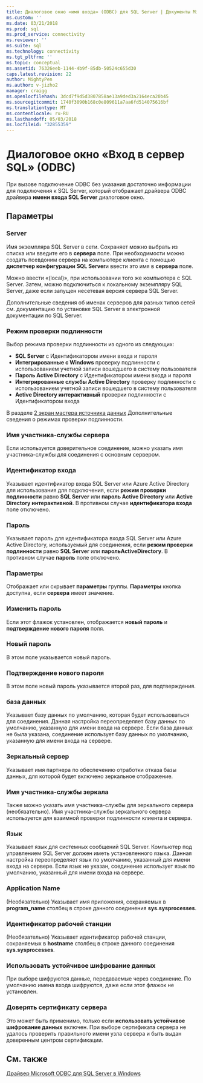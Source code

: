 ```yaml
---
title: Диалоговое окно «имя входа» (ODBC) для SQL Server | Документы Microsoft
ms.custom: ''
ms.date: 03/21/2018
ms.prod: sql
ms.prod_service: connectivity
ms.reviewer: ''
ms.suite: sql
ms.technology: connectivity
ms.tgt_pltfrm: ''
ms.topic: conceptual
ms.assetid: 76326eeb-1144-4b9f-85db-50524c655d30
caps.latest.revision: 22
author: MightyPen
ms.author: v-jizho2
manager: craigg
ms.openlocfilehash: 3dcd7f9d5d3807858ae13a9ded3a2164eca20b45
ms.sourcegitcommit: 1740f3090b168c0e809611a7aa6fd514075616bf
ms.translationtype: MT
ms.contentlocale: ru-RU
ms.lasthandoff: 05/03/2018
ms.locfileid: "32855359"
---
```

# <a name="sql-server-login-dialog-box-odbc"></a>Диалоговое окно «Вход в сервер SQL» (ODBC)

При вызове подключение ODBC без указания достаточно информации для подключения к SQL Server, который отображает драйвера ODBC драйвера **имени входа SQL Server** диалоговое окно.

## <a name="options"></a>Параметры

### <a name="server"></a>Server

Имя экземпляра SQL Server в сети. Сохраняет можно выбрать из списка или введите его в **сервера** поле. При необходимости можно создать псевдоним сервера на компьютере клиента с помощью **диспетчер конфигурации SQL Server**и ввести это имя в **сервера** поле.

Можно ввести «(local)», при использовании того же компьютера с SQL Server. Затем, можно подключиться к локальному экземпляру SQL Server, даже если запущен несетевая версия сервера SQL Server.

Дополнительные сведения об именах серверов для разных типов сетей см. документацию по установке SQL Server в электронной документации по SQL Server.

### <a name="authentication-mode"></a>Режим проверки подлинности

Выбор режима проверки подлинности из одного из следующих:
- **SQL Server** с Идентификатором имени входа и пароля
- **Интегрированные с Windows** проверку подлинности с использованием учетной записи вошедшего в систему пользователя
- **Пароль Active Directory** с Идентификатором имени входа и пароля
- **Интегрированные службы Active Directory** проверку подлинности с использованием учетной записи вошедшего в систему пользователя
- **Active Directory интерактивный** проверки подлинности с Идентификатором входа

В разделе [2 экран мастера источника данных](../../../connect/odbc/windows/dsn-wizard-2.md) Дополнительные сведения о режимах проверки подлинности.

### <a name="server-spn"></a>Имя участника-службы сервера

Если используется доверительное соединение, можно указать имя участника-службы для соединения с основным сервером.

### <a name="login-id"></a>Идентификатор входа

Указывает идентификатор входа SQL Server или Azure Active Directory для использования для подключения, если **режим проверки подлинности** равно **SQL Server** или **пароль Active Directory** или **Active Directory интерактивной**. В противном случае **идентификатора входа** поле отключено.

### <a name="password"></a>Пароль

Указывает пароль для идентификатора входа SQL Server или Azure Active Directory, используемый для соединения, если **режим проверки подлинности** равно **SQL Server** или **парольActiveDirectory**. В противном случае **пароль** поле отключено.

### <a name="options"></a>Параметры

Отображает или скрывает **параметры** группы. **Параметры** кнопка доступна, если **сервера** имеет значение.

### <a name="change-password"></a>Изменить пароль

Если этот флажок установлен, отображается **новый пароль** и **подтверждение нового пароля** поля.

### <a name="new-password"></a>Новый пароль

В этом поле указывается новый пароль.

### <a name="confirm-new-password"></a>Подтверждение нового пароля

В этом поле новый пароль указывается второй раз, для подтверждения.

### <a name="database"></a>база данных

Указывает базу данных по умолчанию, которая будет использоваться для соединения. Данная настройка переопределяет базу данных по умолчанию, указанную для имени входа на сервере. Если база данных не была указана, соединение использует базу данных по умолчанию, указанную для имени входа на сервере.

### <a name="mirror-server"></a>Зеркальный сервер

Указывает имя партнера по обеспечению отработки отказа базы данных, для которой будет включено зеркальное отображение.

### <a name="mirror-spn"></a>Имя участника-службы зеркала

Также можно указать имя участника-службы для зеркального сервера (необязательно). Имя участника-службы зеркального сервера используется для взаимной проверки подлинности клиента и сервера.

### <a name="language"></a>Язык

Указывает язык для системных сообщений SQL Server. Компьютер под управлением SQL Server должен иметь установленного языка. Данная настройка переопределяет язык по умолчанию, указанный для имени входа на сервере. Если язык не указан, соединение использует язык по умолчанию, указанный для имени входа на сервере.

### <a name="application-name"></a>Application Name

(Необязательно) Указывает имя приложения, сохраняемых в **program_name** столбец в строке данного соединения **sys.sysprocesses**.

### <a name="workstation-id"></a>Идентификатор рабочей станции

(Необязательно) Указывает идентификатор рабочей станции, сохраняемых в **hostname** столбец в строке данного соединения **sys.sysprocesses**.

### <a name="use-strong-encryption-for-data"></a>Использовать устойчивое шифрование данных

При выборе шифруются данные, передаваемые через соединение. По умолчанию имена входа шифруются, даже если этот флажок не установлен.

### <a name="trust-server-certificate"></a>Доверять сертификату сервера

Это может быть применимо, только если **использовать устойчивое шифрование данных** включен. При выборе сертификата сервера не удалось проверить правильного имени узла сервера и быть выдан доверенным центром сертификации.

## <a name="see-also"></a>См. также

[Драйвер Microsoft ODBC для SQL Server в Windows](../../../connect/odbc/windows/microsoft-odbc-driver-for-sql-server-on-windows.md)
